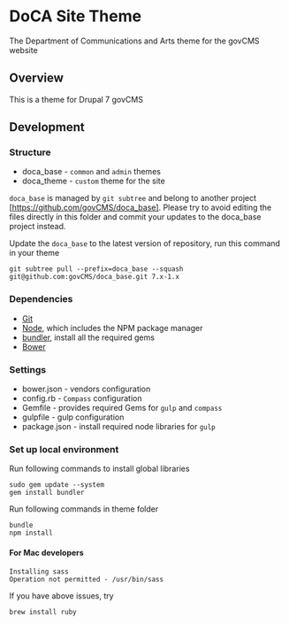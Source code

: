 # DoCA Site Theme

The Department of Communications and Arts theme for the govCMS website

## Overview

This is a theme for Drupal 7 govCMS

## Development

### Structure

* doca_base - `common` and `admin` themes
* doca_theme - `custom` theme for the site

`doca_base` is managed by `git subtree` and belong to another project [https://github.com/govCMS/doca_base]. Please try to avoid editing the files directly in this folder and commit your updates to the doca_base project instead.

Update the `doca_base` to the latest version of repository, run this command in your theme

```
git subtree pull --prefix=doca_base --squash git@github.com:govCMS/doca_base.git 7.x-1.x
```

### Dependencies

* [Git](http://git-scm.com/)
* [Node](https://nodejs.org/en/), which includes the NPM package manager
* [bundler](http://bundler.io/), install all the required gems
* [Bower](https://bower.io/)

### Settings

* bower.json - vendors configuration
* config.rb - `Compass` configuration
* Gemfile - provides required Gems for `gulp` and `compass`
* gulpfile - gulp configuration
* package.json - install required node libraries for `gulp`

### Set up local environment

Run following commands to install global libraries

```
sudo gem update --system
gem install bundler
```

Run following commands in theme folder

```
bundle
npm install
```

#### For Mac developers

```
Installing sass 
Operation not permitted - /usr/bin/sass
```

If you have above issues, try

```
brew install ruby
```

